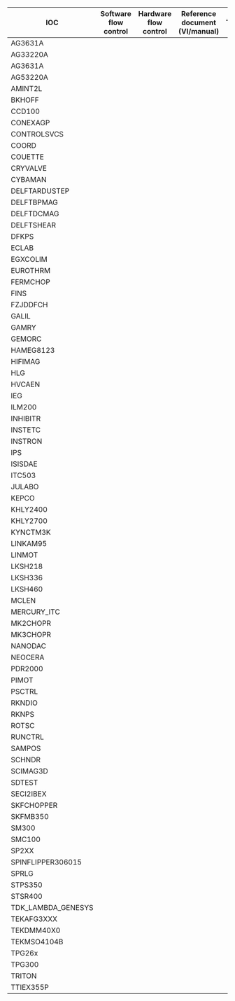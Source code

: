 | IOC          | Software <br/> flow control | Hardware <br/> flow control | Reference document <br/> (VI/manual) | Ticket |
|--------------|-----------------------|-----------------------|--------------------------------|--------|
| AG3631A             |  |  |  |  |
| AG33220A            |  |  |  |  |
| AG3631A             |  |  |  |  |
| AG53220A            |  |  |  |  |
| AMINT2L             |  |  |  |  |
| BKHOFF              |  |  |  |  |
| CCD100              |  |  |  |  |
| CONEXAGP            |  |  |  |  |
| CONTROLSVCS         |  |  |  |  |
| COORD               |  |  |  |  |
| COUETTE             |  |  |  |  |
| CRYVALVE            |  |  |  |  |
| CYBAMAN             |  |  |  |  |
| DELFTARDUSTEP       |  |  |  |  |
| DELFTBPMAG          |  |  |  |  |
| DELFTDCMAG          |  |  |  |  |
| DELFTSHEAR          |  |  |  |  |
| DFKPS               |  |  |  |  |
| ECLAB               |  |  |  |  |
| EGXCOLIM            |  |  |  |  |
| EUROTHRM            |  |  |  |  |
| FERMCHOP            |  |  |  |  |
| FINS                |  |  |  |  |
| FZJDDFCH            |  |  |  |  |
| GALIL               |  |  |  |  |
| GAMRY               |  |  |  |  |
| GEMORC              |  |  |  |  |
| HAMEG8123           |  |  |  |  |
| HIFIMAG             |  |  |  |  |
| HLG                 |  |  |  |  |
| HVCAEN              |  |  |  |  |
| IEG                 |  |  |  |  |
| ILM200              |  |  |  |  |
| INHIBITR            |  |  |  |  |
| INSTETC             |  |  |  |  |
| INSTRON             |  |  |  |  |
| IPS                 |  |  |  |  |
| ISISDAE             |  |  |  |  |
| ITC503              |  |  |  |  |
| JULABO              |  |  |  |  |
| KEPCO               |  |  |  |  |
| KHLY2400            |  |  |  |  |
| KHLY2700            |  |  |  |  |
| KYNCTM3K            |  |  |  |  |
| LINKAM95            |  |  |  |  |
| LINMOT              |  |  |  |  |
| LKSH218             |  |  |  |  |
| LKSH336             |  |  |  |  |
| LKSH460             |  |  |  |  |
| MCLEN               |  |  |  |  |
| MERCURY_ITC         |  |  |  |  |
| MK2CHOPR            |  |  |  |  |
| MK3CHOPR            |  |  |  |  |
| NANODAC             |  |  |  |  |
| NEOCERA             |  |  |  |  |
| PDR2000             |  |  |  |  |
| PIMOT               |  |  |  |  |
| PSCTRL              |  |  |  |  |
| RKNDIO              |  |  |  |  |
| RKNPS               |  |  |  |  |
| ROTSC               |  |  |  |  |
| RUNCTRL             |  |  |  |  |
| SAMPOS              |  |  |  |  |
| SCHNDR              |  |  |  |  |
| SCIMAG3D            |  |  |  |  |
| SDTEST              |  |  |  |  |
| SECI2IBEX           |  |  |  |  |
| SKFCHOPPER          |  |  |  |  |
| SKFMB350            |  |  |  |  |
| SM300               |  |  |  |  |
| SMC100              |  |  |  |  |
| SP2XX               |  |  |  |  |
| SPINFLIPPER306015   |  |  |  |  |
| SPRLG               |  |  |  |  |
| STPS350             |  |  |  |  |
| STSR400             |  |  |  |  |
| TDK_LAMBDA_GENESYS  |  |  |  |  |
| TEKAFG3XXX          |  |  |  |  |
| TEKDMM40X0          |  |  |  |  |
| TEKMSO4104B         |  |  |  |  |
| TPG26x              |  |  |  |  |
| TPG300              |  |  |  |  |
| TRITON              |  |  |  |  |
| TTIEX355P           |  |  |  |  |